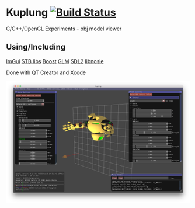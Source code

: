 # Kuplung [![Build Status](https://travis-ci.org/supudo/Kuplung.svg?branch=master)](https://travis-ci.org/supudo/Kuplung)

C/C++/OpenGL Experiments - obj model viewer

## Using/Including

[ImGui](https://github.com/ocornut/imgui)
[STB libs](https://github.com/nothings/stb)
[Boost](http://www.boost.org/)
[GLM](http://glm.g-truc.net/)
[SDL2](https://www.libsdl.org/)
[libnosie](http://libnoise.sourceforge.net/)

Done with QT Creator and Xcode

![Kuplung](https://raw.githubusercontent.com/supudo/Kuplung/master/screenshots/screenshot.png "Kuplung")
